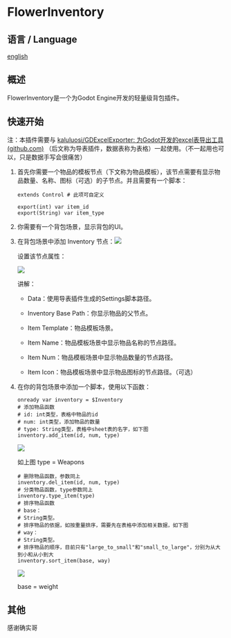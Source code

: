 # FlowerInventory

## 语言 / Language

[english](EnglishReadme.md)

## 概述

FlowerInventory是一个为Godot Engine开发的轻量级背包插件。

## 快速开始

注：本插件需要与 [kaluluosi/GDExcelExporter: 为Godot开发的excel表导出工具 (github.com)](https://github.com/kaluluosi/GDExcelExporter#readme) （后文称为导表插件，数据表称为表格）一起使用。（不一起用也可以，只是数据手写会很痛苦）

1. 首先你需要一个物品的模板节点（下文称为物品模板），该节点需要有显示物品数量、名称、图标（可选）的子节点。并且需要有一个脚本：
   
   ```gdscript
   extends Control # 此项可自定义
   
   export(int) var item_id
   export(String) var item_type
   ```

2. 你需要有一个背包场景，显示背包的UI。

3. 在背包场景中添加 Inventory 节点：![](https://i.328888.xyz/2023/01/11/CLo8L.png)
   
   设置该节点属性：
   
   ![](https://i.328888.xyz/2023/01/11/CLsGp.png)
   
   讲解：
   
   - Data：使用导表插件生成的Settings脚本路径。
   
   - Inventory Base Path：你显示物品的父节点。
   
   - Item Template：物品模板场景。
   
   - Item Name：物品模板场景中显示物品名称的节点路径。
   
   - Item Num：物品模板场景中显示物品数量的节点路径。
   
   - Item Icon：物品模板场景中显示物品图标的节点路径。（可选）

4. 在你的背包场景中添加一个脚本，使用以下函数：
   
   ```gdscript
   onready var inventory = $Inventory
   # 添加物品函数
   # id: int类型，表格中物品的id
   # num: int类型，添加物品的数量
   # type: String类型，表格中sheet表的名字，如下图
   inventory.add_item(id, num, type)
   ```
   
   ![](https://i.328888.xyz/2023/01/11/CLSyk.png)
   
   如上图 type = Weapons
   
   ```gdscript
   # 删除物品函数，参数同上
   inventory.del_item(id, num, type)
   # 分类物品函数，type参数同上
   inventory.type_item(type)
   # 排序物品函数
   # base：
   # String类型。
   # 排序物品的依据，如按重量排序，需要先在表格中添加相关数据，如下图
   # way：
   # String类型。
   # 排序物品的顺序，目前只有"large_to_small"和"small_to_large"，分别为从大到小和从小到大
   inventory.sort_item(base, way)
   ```
   
   ![](https://i.328888.xyz/2023/01/11/CLvqU.png)
   
   base = weight

## 其他

感谢确实哥

